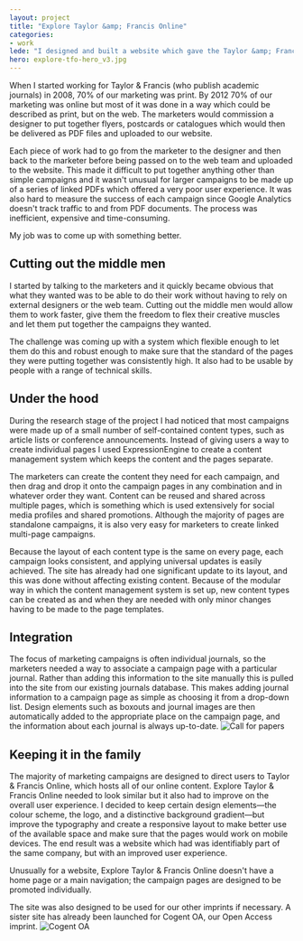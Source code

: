 ```yaml
---
layout: project
title: "Explore Taylor &amp; Francis Online"
categories:
- work
lede: "I designed and built a website which gave the Taylor &amp; Francis marketing team the freedom to create and manage their own campaigns without having to rely on external designers or the in-house web team."
hero: explore-tfo-hero_v3.jpg
---
```


When I started working for Taylor &amp; Francis (who publish academic journals) in 2008, 70% of our marketing was print. By 2012 70% of our marketing was online but most of it was done in a way which could be described as print, but on the web. The marketers would commission a designer to put together flyers, postcards or catalogues which would then be delivered as PDF files and uploaded to our website. 

Each piece of work had to go from the marketer to the designer and then back to the marketer before being passed on to the web team and uploaded to the website. This made it difficult to put together anything other than simple campaigns and it wasn't unusual for larger campaigns to be made up of a series of linked PDFs which offered a very poor user experience. It was also hard to measure the success of each campaign since Google Analytics doesn't track traffic to and from PDF documents. The process was inefficient, expensive and time-consuming.

My job was to come up with something better.

## Cutting out the middle men

I started by talking to the marketers and it quickly became obvious that what they wanted was to be able to do their work without having to rely on external designers or the web team. Cutting out the middle men would allow them to work faster, give them the freedom to flex their creative muscles and let them put together the campaigns they wanted.

The challenge was coming up with a system which flexible enough to let them do this and robust enough to make sure that the standard of the pages they were putting together was consistently high. It also had to be usable by people with a range of technical skills.

## Under the hood

During the research stage of the project I had noticed that most campaigns were made up of a small number of self-contained content types, such as article lists or conference announcements. Instead of giving users a way to create individual pages I used ExpressionEngine to create a content management system which keeps the content and the pages separate.

The marketers can create the content they need for each campaign, and then drag and drop it onto the campaign pages in any combination and in whatever order they want. Content can be reused and shared across multiple pages, which is something which is used extensively for social media profiles and shared promotions. Although the majority of pages are standalone campaigns, it is also very easy for marketers to create linked multi-page campaigns.

Because the layout of each content type is the same on every page, each campaign looks consistent, and applying universal updates is easily achieved. The site has already had one significant update to its layout, and this was done without affecting existing content. Because of the modular way in which the content management system is set up, new content types can be created as and when they are needed with only minor changes having to be made to the page templates.

## Integration

The focus of marketing campaigns is often individual journals, so the marketers needed a way to associate a campaign page with a particular journal. Rather than adding this information to the site manually this is pulled into the site from our existing journals database. This makes adding journal information to a campaign page as simple as choosing it from a drop-down list. Design elements such as boxouts and journal images are then automatically added to the appropriate place on the campaign page, and the information about each journal is always up-to-date.
![Call for papers](http://cdn.jea.tt/img/work/explore-cfp.jpg)

## Keeping it in the family

The majority of marketing campaigns are designed to direct users to Taylor &amp; Francis Online, which hosts all of our online content. Explore Taylor &amp; Francis Online needed to look similar but it also had to improve on the overall user experience. I decided to keep certain design elements&#8212;the colour scheme, the logo, and a distinctive background gradient&#8212;but improve the typography and create a responsive layout to make better use of the available space and make sure that the pages would work on mobile devices. The end result was a website which had was identifiably part of the same company, but with an improved user experience.

Unusually for a website, Explore Taylor &amp; Francis Online doesn't have a home page or a main navigation; the campaign pages are designed to be promoted individually.

The site was also designed to be used for our other imprints if necessary. A sister site has already been launched for Cogent OA, our Open Access imprint.
![Cogent OA](http://cdn.jea.tt/img/work/explore-cogentoa-detail.jpg)
